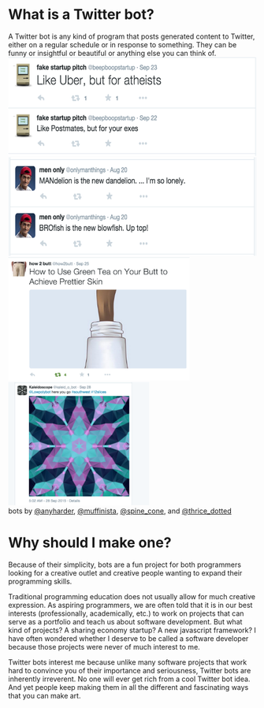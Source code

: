 # What is a Twitter bot?
A Twitter bot is any kind of program that posts generated content to Twitter, either on a regular schedule or in response to something. They can be funny or insightful or beautiful or anything else you can think of.<br>
<img src="Screen Shot 2015-10-06 at 9.20.10 PM.png" height="200">
<img src="Screen Shot 2015-10-06 at 9.11.34 PM.png" height="200">
<img src="Screen Shot 2015-09-29 at 11.41.44 PM.png" height="250">
<img src="Screen Shot 2015-09-30 at 12.01.48 AM.png" height="250"><br>
bots by [@anyharder](https://twitter.com/anyharder), [@muffinista](https://twitter.com/muffinista), [@spine_cone](https://twitter.com/spine_cone), and [@thrice_dotted](https://twitter.com/thrice_dotted)
# Why should I make one?
Because of their simplicity, bots are a fun project for both programmers looking for a creative outlet and creative people wanting to expand their programming skills.

Traditional programming education does not usually allow for much creative expression. As aspiring programmers, we are often told that it is in our best interests (professionally, academically, etc.) to work on projects that can serve as a portfolio and teach us about software development. But what kind of projects? A sharing economy startup? A new javascript framework? I have often wondered whether I deserve to be called a software developer because those projects were never of much interest to me.

Twitter bots interest me because unlike many software projects that work hard to convince you of their importance and seriousness, Twitter bots are inherently irreverent. No one will ever get rich from a cool Twitter bot idea. And yet people keep making them in all the different and fascinating ways that you can make art.